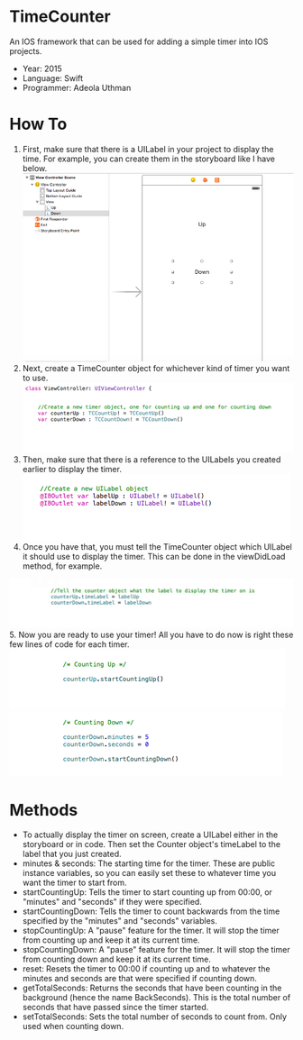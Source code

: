 # TimeCounter
An IOS framework that can be used for adding a simple timer into IOS projects.

- Year: 2015
- Language: Swift
- Programmer: Adeola Uthman


# How To
1. First, make sure that there is a UILabel in your project to display the time. For example, you can create them in the storyboard like I have below.
![Alt text](https://github.com/Authman2/TimeCounter/blob/master/TutorialImages/CreateLabelsInStoryboard.png)
2. Next, create a TimeCounter object for whichever kind of timer you want to use.
![Alt text](https://github.com/Authman2/TimeCounter/blob/master/TutorialImages/CreatingTimerObjects.png)
3. Then, make sure that there is a reference to the UILabels you created earlier to display the timer.
![Alt text](https://github.com/Authman2/TimeCounter/blob/master/TutorialImages/CreatingLabelsToDisplayTime.png)
4. Once you have that, you must tell the TimeCounter object which UILabel it should use to display the timer. This can be done in the viewDidLoad method, for example.

![Alt text](https://github.com/Authman2/TimeCounter/blob/master/TutorialImages/SpecifyTimeLabel.png)
5. Now you are ready to use your timer! All you have to do now is right these few lines of code for each timer.
![Alt text](https://github.com/Authman2/TimeCounter/blob/master/TutorialImages/CountingUp.png)
![Alt text](https://github.com/Authman2/TimeCounter/blob/master/TutorialImages/CountingDown.png)

# Methods
- To actually display the timer on screen, create a UILabel either in the storyboard or in code. Then set the Counter object's timeLabel to the label that you just created.
- minutes & seconds: The starting time for the timer. These are public instance variables, so you can easily set these to whatever time you want the timer to start from.
- startCountingUp: Tells the timer to start counting up from 00:00, or "minutes" and "seconds" if they were specified.
- startCountingDown: Tells the timer to count backwards from the time specified by the "minutes" and "seconds" variables.
- stopCountingUp: A "pause" feature for the timer. It will stop the timer from counting up and keep it at its current time.
- stopCountingDown:  A "pause" feature for the timer. It will stop the timer from counting down and keep it at its current time.
- reset: Resets the timer to 00:00 if counting up and to whatever the minutes and seconds are that were specified if counting down.
- getTotalSeconds: Returns the seconds that have been counting in the background (hence the name BackSeconds). This is the total number of seconds that have passed since the timer started.
- setTotalSeconds: Sets the total number of seconds to count from. Only used when counting down.

